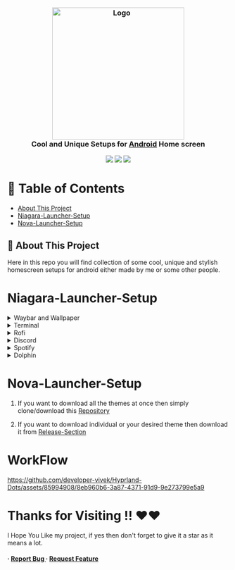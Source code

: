 <h3 align="center">
	<img src="https://th.bing.com/th/id/OIP.9lkAcmNDUpqc0CZbDkjsoQHaGl?rs=1&pid=ImgDetMain" width="300" alt="Logo"/><br/>
	Cool and Unique Setups for <a href="https://www.android.com/intl/en_in/">Android</a> Home screen
</h3>

<p align="center">
    <a href="https://github.com/developer-vivek/Android-Home-screen-Setups/stargazers"><img src="https://img.shields.io/github/stars/developer-vivek/Android-Home-screen-Setups?colorA=ff671f&colorB=016064&style=for-the-badge"></a>
     <a href="https://github.com/developer-vivek/Android-Home-screen-Setups/contributors"><img src="https://img.shields.io/github/contributors/developer-vivek/Android-Home-screen-Setups?colorA=ffffff&colorB=e6b847&style=for-the-badge"></a>
    <a href="https://github.com/developer-vivek/Android-Home-screen-Setups/issues"><img src="https://img.shields.io/github/issues/developer-vivek/Android-Home-screen-Setups?colorA=046a38&colorB=c51e3a&style=for-the-badge"></a>
</p>

# :notebook_with_decorative_cover: Table of Contents

- [About This Project](#star2-about-the-project)
- [Niagara-Launcher-Setup](#Niagara-Launcer-Setup)
- [Nova-Launcher-Setup](#Nova-Launcher-Setup)

## :star2: About This Project
Here in this repo you will find collection of some cool, unique and stylish homescreen setups for android either made by me or some other people.

# Niagara-Launcher-Setup
<details>
<summary>Waybar and Wallpaper</summary>
<img src="https://github.com/developer-vivek/Hyprland-Dots/assets/85994908/a5eb75f8-caab-4f68-9885-69f62550f8c2"/>
</details>

<details>
<summary>Terminal</summary>
<img src="https://github.com/developer-vivek/Hyprland-Dots/assets/85994908/980d4c99-6ff7-4b26-ab96-8a4ad10d9621"/>
</details>

<details>
<summary>Rofi</summary>
<img src="https://github.com/developer-vivek/Hyprland-Dots/assets/85994908/c988f2ab-f213-4735-82e4-ecd2b059301b"/>
</details>

<details>
<summary>Discord</summary>
<img src="https://github.com/developer-vivek/Hyprland-Dots/assets/85994908/fafc31cd-e9fa-4d07-ae8c-7dc522d3c1e3"/>
</details>

<details>
<summary>Spotify</summary>
<img src="https://github.com/developer-vivek/Hyprland-Dots/assets/85994908/4b55a22c-02cd-46e6-9f16-374e8a3c0c33"/>
</details>

<details>
<summary>Dolphin</summary>
<img src="https://github.com/developer-vivek/Hyprland-Dots/assets/85994908/7043e972-2aa2-42f3-a3b2-489666eb9639"/>
</details>

# Nova-Launcher-Setup
1. If you want to download all the themes at once then simply clone/download this [Repository](https://github.com/developer-vivek/Hyprland-Dots)

2. If you want to download individual or your desired theme then download it from [Release-Section](https://github.com/developer-vivek/Hyprland-Dots/releases) 

# WorkFlow
https://github.com/developer-vivek/Hyprland-Dots/assets/85994908/8eb960b6-3a87-4371-91d9-9e273799e5a9

# Thanks for Visiting !! ❤️❤️
I Hope You Like my project, if yes then don't forget to give it a star as it means a lot.


<h4> <span>· </span> <a href="https://github.com/developer-vivek/Hyprland-Dots/issues"> Report Bug </a> <span> · </span> <a href="https://github.com/developer-vivek/Hyprland-Dots/issues"> Request Feature </a> </h4>
